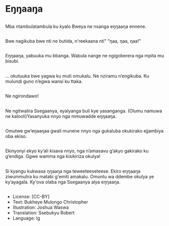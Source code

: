 # Eŋŋaaŋa

##
Mba ntambulatambula
ku kyalo Bweya ne
nsanga eŋŋaaŋa
ennene.

##
Bwe nagikuba bwe nti
ne butida, n'reekaana
nti" "ŋaa, ŋaa, ŋaa!"

##
Eŋŋaaŋa, yabuuka mu
bbanga. Wabula nange
ne ngigoberera nga
mpita mu bisubi.

##
… okutuuka bwe yagwa
ku muti omukalu.
Ne nziramu n’engikuba.
Ku mulundi guno
n’egwa wansi ku ttaka.

##
Ne ngirondawo!

##
Ne ngitwalira
Ssegaanya, eyalyanga
buli kye yasanganga.
(Olumu namuwa ne
kalooli)Yasanyuka nnyo
nga mmuwadde
eŋŋaaŋa.

##
Omutwe gw’eŋaaŋaa
gwali munene nnyo nga
gukaluba okukirako
ejjambiya oba ekiso.

##
Ekinyonyi ekyo ky’ali
kisava nnyo, nga
n’amasavu g’akyo
gakirako ku g’endiga.
Ggwe wamma nga
kisikiriza okulya!

##
Si kyangu kukwasa
ŋŋaaŋa nga
teweeteeseteese. Ekiro
eŋŋaaŋa ziwummulira
ku matabi g'emiti
amakalu.
Omuntu wa ddembe
okulya ye ky’ayagala.
Ky'ova olaba nga
Ssegaanya alya
eŋŋaaŋa.

##
* License: [CC-BY]
* Text: Bukheye Mulongo Christopher
* Illustration: Joshua Waswa
* Translation: Ssebukyu Robert
* Language: lg
